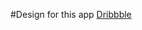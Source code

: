 #Design for this app
[Dribbble](https://dribbble.com/shots/11158428-ExchangeX-UI?utm_source=Clipboard_Shot&utm_campaign=viu&utm_content=ExchangeX%20UI&utm_medium=Social_Share)

